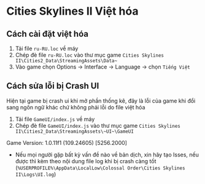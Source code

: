 # Cities Skylines II Việt hóa

## Cách cài đặt việt hóa

1. Tải file `ru-RU.loc` về máy
2. Chép đè file `ru-RU.loc` vào thư mục game `Cities Skylines II\Cities2_Data\StreamingAssets\Data~`
3. Vào game chọn Options -> Interface -> Language -> chọn `Tiếng Việt`

## Cách sửa lỗi bị Crash UI

Hiện tại game bị crash ui khi mở phần thống kê, đây là lỗi của game khi đổi sang ngôn ngữ khác chứ không phải lỗi do file việt hóa

1. Tải file `GameUI/index.js` về máy
2. Chép đè file `GameUI/index.js` vào thư mục game `Cities Skylines II\Cities2_Data\StreamingAssets\~UI~\GameUI`

Game Version: 1.0.11f1 (109.24605) [5256.2000]

- Nếu mọi người gặp bất kỳ vấn đề nào về bản dịch, xin hãy tạo Isses, nếu được thì kèm theo nội dung file log khi bị crash càng tốt (`%USERPROFILE%\AppData\LocalLow\Colossal Order\Cities Skylines II\Logs\UI.log`)
